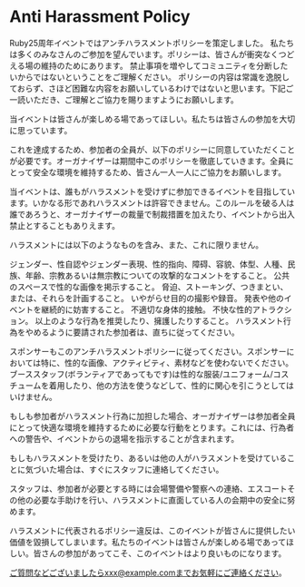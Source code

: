 # Anti Harassment Policy

Ruby25周年イベントではアンチハラスメントポリシーを策定しました。 私たちは多くのみなさんのご参加を望んでいます。ポリシーは、皆さんが衝突なくつどえる場の維持のためにあります。 禁止事項を増やしてコミュニティを分断したいからではないということをご理解ください。 ポリシーの内容は常識を逸脱しておらず、さほど困難な内容をお願いしているわけではないと思います。下記ご一読いただき、ご理解とご協力を賜りますようにお願いします。

当イベントは皆さんが楽しめる場であってほしい。私たちは皆さんの参加を大切に思っています。

これを達成するため、参加者の全員が、以下のポリシーに同意していただくことが必要です。オーガナイザーは期間中このポリシーを徹底していきます。全員にとって安全な環境を維持するため、皆さん一人一人にご協力をお願いします。

当イベントは、誰もがハラスメントを受けずに参加できるイベントを目指しています。いかなる形であれハラスメントは許容できません。このルールを破る人は誰であろうと、オーガナイザーの裁量で制裁措置を加えたり、イベントから出入禁止とすることもありえます。

ハラスメントには以下のようなものを含み、また、これに限りません。

ジェンダー、性自認やジェンダー表現、性的指向、障碍、容貌、体型、人種、民族、年齢、宗教あるいは無宗教についての攻撃的なコメントをすること。
公共のスペースで性的な画像を掲示すること。
脅迫、ストーキング、つきまとい、または、それらを計画すること。
いやがらせ目的の撮影や録音。
発表や他のイベントを継続的に妨害すること。
不適切な身体的接触。
不快な性的アトラクション。
以上のような行為を推奨したり、擁護したりすること。
ハラスメント行為をやめるように要請された参加者は、直ちに従ってください。

スポンサーもこのアンチハラスメントポリシーに従ってください。スポンサーにおいては特に、性的な画像、アクティビティ、素材などを使わないでください。ブーススタッフ(ボランティアであってもです)は性的な服装/ユニフォーム/コスチュームを着用したり、他の方法を使うなどして、性的に関心を引こうとしてはいけません。

もしも参加者がハラスメント行為に加担した場合、オーガナイザーは参加者全員にとって快適な環境を維持するために必要な行動をとります。これには、行為者への警告や、イベントからの退場を指示することが含まれます。

もしもハラスメントを受けたり、あるいは他の人がハラスメントを受けていることに気づいた場合は、すぐにスタッフに連絡してください。

スタッフは、参加者が必要とする時には会場警備や警察への連絡、エスコートその他の必要な手助けを行い、ハラスメントに直面している人の会期中の安全に努めます。

ハラスメントに代表されるポリシー違反は、このイベントが皆さんに提供したい価値を毀損してしまいます。私たちのイベントは皆さんが楽しめる場であってほしい。皆さんの参加があってこそ、このイベントはより良いものになります。

ご質問などございましたらxxx@example.comまでお気軽にご連絡ください。
